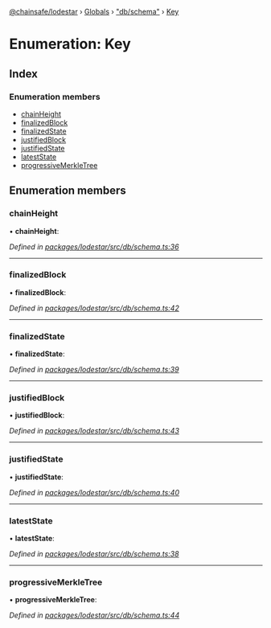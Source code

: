 [@chainsafe/lodestar](../README.md) › [Globals](../globals.md) › ["db/schema"](../modules/_db_schema_.md) › [Key](_db_schema_.key.md)

# Enumeration: Key

## Index

### Enumeration members

* [chainHeight](_db_schema_.key.md#chainheight)
* [finalizedBlock](_db_schema_.key.md#finalizedblock)
* [finalizedState](_db_schema_.key.md#finalizedstate)
* [justifiedBlock](_db_schema_.key.md#justifiedblock)
* [justifiedState](_db_schema_.key.md#justifiedstate)
* [latestState](_db_schema_.key.md#lateststate)
* [progressiveMerkleTree](_db_schema_.key.md#progressivemerkletree)

## Enumeration members

###  chainHeight

• **chainHeight**:

*Defined in [packages/lodestar/src/db/schema.ts:36](https://github.com/ChainSafe/lodestar/blob/0e426d2/packages/lodestar/src/db/schema.ts#L36)*

___

###  finalizedBlock

• **finalizedBlock**:

*Defined in [packages/lodestar/src/db/schema.ts:42](https://github.com/ChainSafe/lodestar/blob/0e426d2/packages/lodestar/src/db/schema.ts#L42)*

___

###  finalizedState

• **finalizedState**:

*Defined in [packages/lodestar/src/db/schema.ts:39](https://github.com/ChainSafe/lodestar/blob/0e426d2/packages/lodestar/src/db/schema.ts#L39)*

___

###  justifiedBlock

• **justifiedBlock**:

*Defined in [packages/lodestar/src/db/schema.ts:43](https://github.com/ChainSafe/lodestar/blob/0e426d2/packages/lodestar/src/db/schema.ts#L43)*

___

###  justifiedState

• **justifiedState**:

*Defined in [packages/lodestar/src/db/schema.ts:40](https://github.com/ChainSafe/lodestar/blob/0e426d2/packages/lodestar/src/db/schema.ts#L40)*

___

###  latestState

• **latestState**:

*Defined in [packages/lodestar/src/db/schema.ts:38](https://github.com/ChainSafe/lodestar/blob/0e426d2/packages/lodestar/src/db/schema.ts#L38)*

___

###  progressiveMerkleTree

• **progressiveMerkleTree**:

*Defined in [packages/lodestar/src/db/schema.ts:44](https://github.com/ChainSafe/lodestar/blob/0e426d2/packages/lodestar/src/db/schema.ts#L44)*
